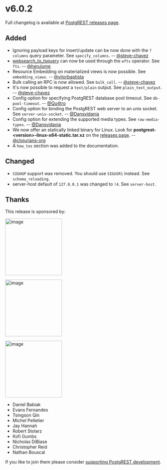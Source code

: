 v6.0.2
======

Full changelog is available at [PostgREST releases
page](https://github.com/PostgREST/postgrest/releases).

Added
-----

-   Ignoring payload keys for insert/update can be now done with the
    `?columns` query parameter. See `specify_columns`. --
    [@steve-chavez](https://github.com/steve-chavez)
-   [websearch\_to\_tsquery](https://www.postgresql.org/docs/11/functions-textsearch.html#id-1.5.8.18.8.2.2.7.1.1)
    can now be used through the `wfts` operator. See `fts`. --
    [@herulume](https://github.com/herulume)
-   Resource Embedding on materialized views is now possible. See
    `embedding_views`. --
    [@vitorbaptista](https://github.com/vitorbaptista)
-   Bulk calling an RPC is now allowed. See `bulk_call`. --
    [@steve-chavez](https://github.com/steve-chavez)
-   It's now possible to request a `text/plain` output. See
    `plain_text_output`. --
    [@steve-chavez](https://github.com/steve-chavez)
-   Config option for specifying PostgREST database pool timeout. See
    `db-pool-timeout`. -- [@Qu4tro](https://github.com/Qu4tro)
-   Config option for binding the PostgREST web server to an unix
    socket. See `server-unix-socket`. --
    [@Dansvidania](https://github.com/Dansvidania)
-   Config option for extending the supported media types. See
    `raw-media-types`. -- [@Dansvidania](https://github.com/Dansvidania)
-   We now offer an statically linked binary for Linux. Look for
    **postgrest-&lt;version&gt;-linux-x64-static.tar.xz** on the
    [releases page](https://github.com/PostgREST/postgrest/releases). --
    [@clojurians-org](https://github.com/clojurians-org)
-   A `how_tos` section was added to the documentation.

Changed
-------

-   `SIGHUP` support was removed. You should use `SIGUSR1` instead. See
    `schema_reloading`.
-   server-host default of `127.0.0.1` was changed to `!4`. See
    `server-host`.

Thanks
------

This release is sponsored by:

[<img src="../_static/cybertec.png" style="width:13em" alt="image" />](https://www.cybertec-postgresql.com/en/)

[<img src="../_static/2ndquadrant.png" style="width:13em" alt="image" />](https://www.2ndquadrant.com/en/?utm_campaign=External%20Websites&utm_source=PostgREST&utm_medium=Logo)

[<img src="../_static/retool.png" style="width:13em" alt="image" />](https://tryretool.com/?utm_source=sponsor&utm_campaign=postgrest)

-   Daniel Babiak
-   Evans Fernandes
-   Tsingson Qin
-   Michel Pelletier
-   Jay Hannah
-   Robert Stolarz
-   Kofi Gumbs
-   Nicholas DiBiase
-   Christopher Reid
-   Nathan Bouscal

If you like to join them please consider [supporting PostgREST
development](https://github.com/PostgREST/postgrest#supporting-development).
